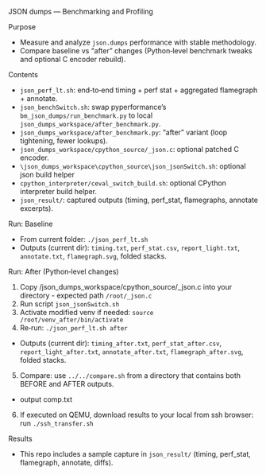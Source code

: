 JSON dumps — Benchmarking and Profiling

Purpose
- Measure and analyze `json.dumps` performance with stable methodology.
- Compare baseline vs “after” changes (Python‑level benchmark tweaks and optional C encoder rebuild).

Contents
- `json_perf_lt.sh`: end‑to‑end timing + perf stat + aggregated flamegraph + annotate.
- `json_benchSwitch.sh`: swap pyperformance’s `bm_json_dumps/run_benchmark.py` to local `json_dumps_workspace/after_benchmark.py`.
- `json_dumps_workspace/after_benchmark.py`: “after” variant (loop tightening, fewer lookups).
- `json_dumps_workspace/cpython_source/_json.c`: optional patched C encoder.
- `\json_dumps_workspace\cpython_source\json_jsonSwitch.sh`: optional json build helper
- `cpython_interpreter/ceval_switch_build.sh`: optional CPython interpreter build helper.
- `json_result/`: captured outputs (timing, perf_stat, flamegraphs, annotate excerpts).

Run: Baseline
- From current folder: `./json_perf_lt.sh`
- Outputs (current dir): `timing.txt`, `perf_stat.csv`, `report_light.txt`, `annotate.txt`, `flamegraph.svg`, folded stacks.


Run: After (Python‑level changes)
1) Copy /json_dumps_workspace/cpython_source/_json.c into your directory - expected path `/root/_json.c`
2) Run script `json_jsonSwitch.sh`
3) Activate modified venv if needed: `source /root/venv_after/bin/activate`
4) Re‑run: `./json_perf_lt.sh after`
  - Outputs (current dir): `timing_after.txt`, `perf_stat_after.csv`, `report_light_after.txt`, `annotate_after.txt`, `flamegraph_after.svg`, folded stacks.
5) Compare: use `../../compare.sh` from a directory that contains both BEFORE and AFTER outputs.
  - output comp.txt
6) If executed on QEMU, download results to your local from ssh browser: run `./ssh_transfer.sh`


Results
- This repo includes a sample capture in `json_result/` (timing, perf_stat, flamegraph, annotate, diffs).

